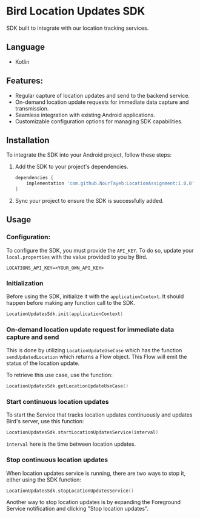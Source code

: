 # Bird Location Updates SDK

SDK built to integrate with our location tracking services.

## Language
- Kotlin

## Features:
- Regular capture of location updates and send to the backend service.
- On-demand location update requests for immediate data capture and transmission.
- Seamless integration with existing Android applications.
- Customizable configuration options for managing SDK capabilities.

## Installation
To integrate the SDK into your Android project, follow these steps:

1. Add the SDK to your project's dependencies.
   ```groovy
   dependencies {
       implementation 'com.github.NourTayeb:LocationAssignment:1.0.0'
   }
   ```

2. Sync your project to ensure the SDK is successfully added.

## Usage

### Configuration:
To configure the SDK, you must provide the `API_KEY`. To do so, update your `local.properties` with the value provided to you by Bird.
```properties
LOCATIONS_API_KEY=<YOUR_OWN_API_KEY>
```

### Initialization
Before using the SDK, initialize it with the `applicationContext`.
It should happen before making any function call to the SDK.

```kotlin
LocationUpdatesSdk.init(applicationContext)
```

### On-demand location update request for immediate data capture and send
This is done by utilizing `LocationUpdateUseCase` which has the function `sendUpdatedLocation` which returns a Flow object.
This Flow will emit the status of the location update.

To retrieve this use case, use the function:

```kotlin
LocationUpdatesSdk.getLocationUpdateUseCase()
```

### Start continuous location updates
To start the Service that tracks location updates continuously and updates Bird's server, use this function:

```kotlin
LocationUpdatesSdk.startLocationUpdatesService(interval)
```

`interval` here is the time between location updates.

### Stop continuous location updates
When location updates service is running, there are two ways to stop it, either using the SDK function:

```kotlin
LocationUpdatesSdk.stopLocationUpdatesService()
```

Another way to stop location updates is by expanding the Foreground Service notification and clicking "Stop location updates".
